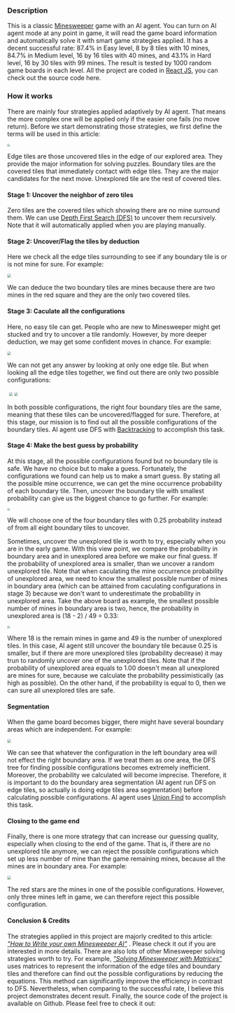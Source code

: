 ### Description

This is a classic [Minesweeper](https://en.wikipedia.org/wiki/Minesweeper_(video_game)) game with an AI agent. You can turn on AI agent mode at any point in game, it will read the game board information and automatically solve it with smart game strategies applied. It has a decent successful rate:  87.4% in Easy level, 8 by 8 tiles with 10 mines, 84.7% in Medium level, 16 by 16 tiles with 40 mines, and 43.1% in Hard level, 16 by 30 tiles with 99 mines. The result is tested by 1000 random game boards in each level. All the project are coded in [React JS](https://reactjs.org/), you can check out the source code here.

### How it works

There are mainly four strategies applied adaptively by AI agent. That means the more complex one will be applied only if the easier one fails (no move return). Before we start demonstrating those strategies, we first define the terms will be used in this article:

<img src="demo/term.png" style="zoom:40%" />

Edge tiles are those uncovered tiles in the edge of our explored area. They provide the major information for solving puzzles. Boundary tiles are the covered tiles that immediately contact with edge tiles. They are the major candidates for the next move. Unexplored tile are the rest of covered tiles.

#### Stage 1: Uncover the neighbor of zero tiles

Zero tiles are the covered tiles which showing there are no mine surround them. We can use [Depth First Search (DFS)](https://en.wikipedia.org/wiki/Depth-first_search) to uncover them recursively. Note that it will automatically applied when you are playing manually.

#### Stage 2: Uncover/Flag the tiles by deduction 

Here we check all the edge tiles surrounding to see if any boundary tile is or is not mine for sure. For example: 

<img src="demo/stage2.png" style="zoom:50%" />

We can deduce the two boundary tiles are mines because there are two mines in the red square and they are the only two covered tiles.

#### Stage 3: Caculate all the configurations

Here, no easy tile can get. People who are new to Minesweeper might get stucked and try to uncover a tile randomly. However, by more deeper deduction, we may get some confident moves in chance. For example:  

<img src="demo/stage3a.png" style="zoom:50%" />

We can not get any answer by looking at only one edge tile. But when looking all the edge tiles together, we find out there are only two possible configurations:

​							<img src="demo/stage3b.png" style="zoom:50%" /> <img src="demo/stage3c.png" style="zoom:50%" />

In both possible configurations, the right four boundary tiles are the same, meaning that these tiles can be uncovered/flagged for sure. Therefore, at this stage, our mission is to find out all the possible configurations of the boundary tiles. AI agent use DFS with [Backtracking](https://en.wikipedia.org/wiki/Backtracking) to accomplish this task.

#### Stage 4: Make the best guess by probability 

At this stage, all the possible configurations found but no boundary tile is safe. We have no choice but to make a guess. Fortunately, the configurations we found can help us to make a smart guess. By stating all the possible mine occurrence, we can get the mine occurrence  probability of each boundary tile. Then, uncover the boundary tile with smallest probability can give us the biggest chance to go further. For example:

<img src="demo/stage4a.png" style="zoom:35%" />

We will choose one of the four boundary tiles with 0.25 probability instead of from all eight boundary tiles to uncover. 

Sometimes, uncover the unexplored tile is worth to try, especially when you are in the early game. With this view point, we compare the probability in boundary area and in unexplored area before we make our final guess. If the probability of unexplored area is smaller, than we uncover a random unexplored tile. Note that when caculating the mine occurrence probability of unexplored area, we need to know the smallest possible number of mines in boundary area (which can be attained from caculating configurations in stage 3) because we don't want to underestimate the probability in unexplored area. Take the above board as example, the smallest possible number of mines in boundary area is two, hence, the probability in unexplored area is (18 - 2) / 49 = 0.33:

<img src="demo/stage4b.png" style="zoom:35%" />

Where 18 is the remain mines in game and 49 is the number of unexplored tiles. In this case, AI agent still uncover the boundary tile because 0.25 is smaller, but if there are more unexplored tiles (probability decrease) it may trun to randomly uncover one of the unexplored tiles. Note that if the probability of unexplored area equals to 1.00 doesn't mean all unexplored are mines for sure, because we calculate the probability pessimistically (as high as possible). On the other hand, if the probability is equal to 0, then we can sure all unexplored tiles are safe. 

#### Segmentation

When the game board becomes bigger, there might have several boundary areas which are independent. For example:

<img src="demo/segment.png" style="zoom:50%" />

We can see that whatever the configuration in the left boundary area will not effect the right boundary area. If we treat them as one area, the DFS tree for finding possible configurations becomes extremely inefficient. Moreover, the probability we calculated will become imprecise. Therefore, it is important to do the boundary area segmentation (AI agent run DFS on edge tiles, so actually is doing edge tiles area segmentation) before calculating possible configurations. AI agent uses [Union Find](https://en.wikipedia.org/wiki/Disjoint-set_data_structure) to accomplish this task.

#### Closing to the game end

Finally, there is one more strategy that can increase our guessing quality, especially when closing to the end of the game. That is, if there are no unexplored tile anymore, we can reject the possible configurations which set up less number of mine than the game remaining mines, because all the mines are in boundary area. For example:

<img src="demo/close2.png" style="zoom:50%" />

The red stars are the mines in one of the possible configurations. However, only three mines left in game, we can therefore reject this possible configuration.

#### Conclusion & Credits

The strategies applied in this project are majorly credited to this article: *["How to Write your own Minesweeper AI"](https://luckytoilet.wordpress.com/2012/12/23/2125/)* . Please check it out if you are interested in more details. There are also lots of other Minesweeper solving strategies worth to try. For example, *["Solving Minesweeper with Matrices"](https://massaioli.wordpress.com/2013/01/12/solving-minesweeper-with-matricies/comment-page-1/)* uses matrices to represent the information of the edge tiles and boundary tiles and therefore can find out the possible configurations by reducing the equations. This method can significantly improve the efficiency in contrast to DFS. Nevertheless, when comparing to the successful rate, I believe this project demonstrates decent result. Finally, the source code of the project is available on Github. Please feel free to check it out:

